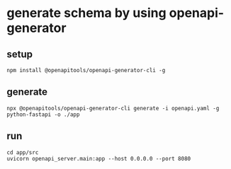 # generate schema by using openapi-generator

## setup

```shell
npm install @openapitools/openapi-generator-cli -g
```

## generate

```shell
npx @openapitools/openapi-generator-cli generate -i openapi.yaml -g python-fastapi -o ./app
```

## run

```shell
cd app/src
uvicorn openapi_server.main:app --host 0.0.0.0 --port 8080
```
